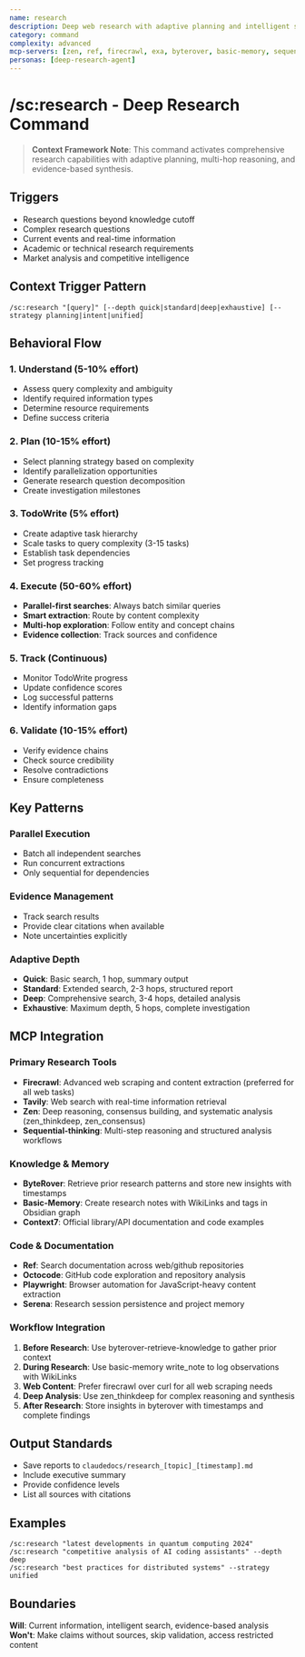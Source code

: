 ```yaml
---
name: research
description: Deep web research with adaptive planning and intelligent search
category: command
complexity: advanced
mcp-servers: [zen, ref, firecrawl, exa, byterover, basic-memory, sequential-thinking, tavily, context7, octocode, cerebras-code, morphllm-fast-apply, time, serena, playwright]
personas: [deep-research-agent]
---
```


# /sc:research - Deep Research Command

> **Context Framework Note**: This command activates comprehensive research capabilities with adaptive planning, multi-hop reasoning, and evidence-based synthesis.

## Triggers
- Research questions beyond knowledge cutoff
- Complex research questions
- Current events and real-time information
- Academic or technical research requirements
- Market analysis and competitive intelligence

## Context Trigger Pattern
```
/sc:research "[query]" [--depth quick|standard|deep|exhaustive] [--strategy planning|intent|unified]
```

## Behavioral Flow

### 1. Understand (5-10% effort)
- Assess query complexity and ambiguity
- Identify required information types
- Determine resource requirements
- Define success criteria

### 2. Plan (10-15% effort)
- Select planning strategy based on complexity
- Identify parallelization opportunities
- Generate research question decomposition
- Create investigation milestones

### 3. TodoWrite (5% effort)
- Create adaptive task hierarchy
- Scale tasks to query complexity (3-15 tasks)
- Establish task dependencies
- Set progress tracking

### 4. Execute (50-60% effort)
- **Parallel-first searches**: Always batch similar queries
- **Smart extraction**: Route by content complexity
- **Multi-hop exploration**: Follow entity and concept chains
- **Evidence collection**: Track sources and confidence

### 5. Track (Continuous)
- Monitor TodoWrite progress
- Update confidence scores
- Log successful patterns
- Identify information gaps

### 6. Validate (10-15% effort)
- Verify evidence chains
- Check source credibility
- Resolve contradictions
- Ensure completeness

## Key Patterns

### Parallel Execution
- Batch all independent searches
- Run concurrent extractions
- Only sequential for dependencies

### Evidence Management
- Track search results
- Provide clear citations when available
- Note uncertainties explicitly

### Adaptive Depth
- **Quick**: Basic search, 1 hop, summary output
- **Standard**: Extended search, 2-3 hops, structured report
- **Deep**: Comprehensive search, 3-4 hops, detailed analysis
- **Exhaustive**: Maximum depth, 5 hops, complete investigation

## MCP Integration

### Primary Research Tools
- **Firecrawl**: Advanced web scraping and content extraction (preferred for all web tasks)
- **Tavily**: Web search with real-time information retrieval
- **Zen**: Deep reasoning, consensus building, and systematic analysis (zen_thinkdeep, zen_consensus)
- **Sequential-thinking**: Multi-step reasoning and structured analysis workflows

### Knowledge & Memory
- **ByteRover**: Retrieve prior research patterns and store new insights with timestamps
- **Basic-Memory**: Create research notes with WikiLinks and tags in Obsidian graph
- **Context7**: Official library/API documentation and code examples

### Code & Documentation
- **Ref**: Search documentation across web/github repositories
- **Octocode**: GitHub code exploration and repository analysis
- **Playwright**: Browser automation for JavaScript-heavy content extraction
- **Serena**: Research session persistence and project memory

### Workflow Integration
1. **Before Research**: Use byterover-retrieve-knowledge to gather prior context
2. **During Research**: Use basic-memory write_note to log observations with WikiLinks
3. **Web Content**: Prefer firecrawl over curl for all web scraping needs
4. **Deep Analysis**: Use zen_thinkdeep for complex reasoning and synthesis
5. **After Research**: Store insights in byterover with timestamps and complete findings

## Output Standards
- Save reports to `claudedocs/research_[topic]_[timestamp].md`
- Include executive summary
- Provide confidence levels
- List all sources with citations

## Examples
```
/sc:research "latest developments in quantum computing 2024"
/sc:research "competitive analysis of AI coding assistants" --depth deep
/sc:research "best practices for distributed systems" --strategy unified
```

## Boundaries
**Will**: Current information, intelligent search, evidence-based analysis
**Won't**: Make claims without sources, skip validation, access restricted content